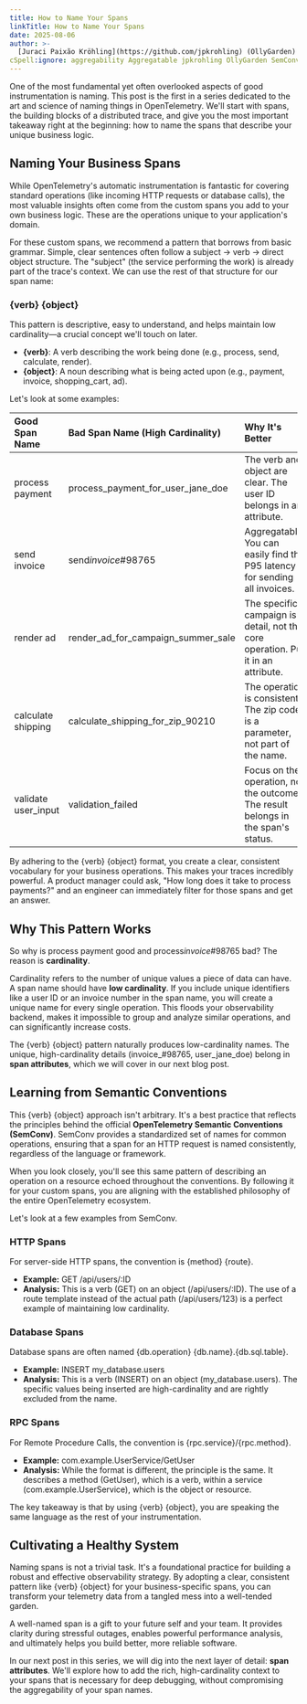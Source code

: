 ```yaml
---
title: How to Name Your Spans
linkTitle: How to Name Your Spans
date: 2025-08-06
author: >-
  [Juraci Paixão Kröhling](https://github.com/jpkrohling) (OllyGarden)
cSpell:ignore: aggregability Aggregatable jpkrohling OllyGarden SemConv
---
```


One of the most fundamental yet often overlooked aspects of good instrumentation
is naming. This post is the first in a series dedicated to the art and science
of naming things in OpenTelemetry. We'll start with spans, the building blocks
of a distributed trace, and give you the most important takeaway right at the
beginning: how to name the spans that describe your unique business logic.

## Naming Your Business Spans

While OpenTelemetry's automatic instrumentation is fantastic for covering
standard operations (like incoming HTTP requests or database calls), the most
valuable insights often come from the custom spans you add to your own business
logic. These are the operations unique to your application's domain.

For these custom spans, we recommend a pattern that borrows from basic grammar.
Simple, clear sentences often follow a subject -> verb -> direct object
structure. The "subject" (the service performing the work) is already part of
the trace's context. We can use the rest of that structure for our span name:

### {verb} {object}

This pattern is descriptive, easy to understand, and helps maintain low
cardinality—a crucial concept we'll touch on later.

- **{verb}**: A verb describing the work being done (e.g., process, send,
  calculate, render).
- **{object}**: A noun describing what is being acted upon (e.g., payment,
  invoice, shopping_cart, ad).

Let's look at some examples:

| Good Span Name      | Bad Span Name (High Cardinality)   | Why It's Better                                                                    |
| :------------------ | :--------------------------------- | :--------------------------------------------------------------------------------- |
| process payment     | process_payment_for_user_jane_doe  | The verb and object are clear. The user ID belongs in an attribute.                |
| send invoice        | send*invoice*#98765                | Aggregatable. You can easily find the P95 latency for sending all invoices.        |
| render ad           | render_ad_for_campaign_summer_sale | The specific campaign is a detail, not the core operation. Put it in an attribute. |
| calculate shipping  | calculate_shipping_for_zip_90210   | The operation is consistent. The zip code is a parameter, not part of the name.    |
| validate user_input | validation_failed                  | Focus on the operation, not the outcome. The result belongs in the span's status.  |

By adhering to the {verb} {object} format, you create a clear, consistent
vocabulary for your business operations. This makes your traces incredibly
powerful. A product manager could ask, "How long does it take to process
payments?" and an engineer can immediately filter for those spans and get an
answer.

## Why This Pattern Works

So why is process payment good and process*invoice*#98765 bad? The reason is
**cardinality**.

Cardinality refers to the number of unique values a piece of data can have. A
span name should have **low cardinality**. If you include unique identifiers
like a user ID or an invoice number in the span name, you will create a unique
name for every single operation. This floods your observability backend, makes
it impossible to group and analyze similar operations, and can significantly
increase costs.

The {verb} {object} pattern naturally produces low-cardinality names. The
unique, high-cardinality details (invoice\_#98765, user_jane_doe) belong in
**span attributes**, which we will cover in our next blog post.

## Learning from Semantic Conventions

This {verb} {object} approach isn't arbitrary. It's a best practice that
reflects the principles behind the official **OpenTelemetry Semantic Conventions
(SemConv)**. SemConv provides a standardized set of names for common operations,
ensuring that a span for an HTTP request is named consistently, regardless of
the language or framework.

When you look closely, you'll see this same pattern of describing an operation
on a resource echoed throughout the conventions. By following it for your custom
spans, you are aligning with the established philosophy of the entire
OpenTelemetry ecosystem.

Let's look at a few examples from SemConv.

### HTTP Spans

For server-side HTTP spans, the convention is {method} {route}.

- **Example:** GET /api/users/:ID
- **Analysis:** This is a verb (GET) on an object (/api/users/:ID). The use of a
  route template instead of the actual path (/api/users/123) is a perfect
  example of maintaining low cardinality.

### Database Spans

Database spans are often named {db.operation} {db.name}.{db.sql.table}.

- **Example:** INSERT my_database.users
- **Analysis:** This is a verb (INSERT) on an object (my_database.users). The
  specific values being inserted are high-cardinality and are rightly excluded
  from the name.

### RPC Spans

For Remote Procedure Calls, the convention is {rpc.service}/{rpc.method}.

- **Example:** com.example.UserService/GetUser
- **Analysis:** While the format is different, the principle is the same. It
  describes a method (GetUser), which is a verb, within a service
  (com.example.UserService), which is the object or resource.

The key takeaway is that by using {verb} {object}, you are speaking the same
language as the rest of your instrumentation.

## Cultivating a Healthy System

Naming spans is not a trivial task. It's a foundational practice for building a
robust and effective observability strategy. By adopting a clear, consistent
pattern like {verb} {object} for your business-specific spans, you can transform
your telemetry data from a tangled mess into a well-tended garden.

A well-named span is a gift to your future self and your team. It provides
clarity during stressful outages, enables powerful performance analysis, and
ultimately helps you build better, more reliable software.

In our next post in this series, we will dig into the next layer of detail:
**span attributes**. We'll explore how to add the rich, high-cardinality context
to your spans that is necessary for deep debugging, without compromising the
aggregability of your span names.
